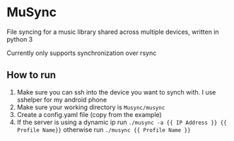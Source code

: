 # MuSync
File syncing for a music library shared across multiple devices, written in python 3

Currently only supports synchronization over rsync

## How to run ##
1. Make sure you can ssh into the device you want to synch with. I use sshelper for my android phone
2. Make sure your working directory is `Musync/musync`
3. Create a config.yaml file (copy from the example)
4. If the server is using a dynamic ip run `./musync -a {{ IP Address }} {{ Profile Name}}` otherwise run `./musync {{ Profile Name }}`
